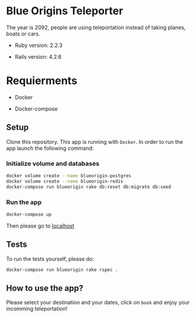 # Blue Origins Teleporter

The year is 2092, people are using teleportation instead of taking planes, boats or cars.

* Ruby version: 2.2.3

* Rails version: 4.2.6

# Requierments

* Docker

* Docker-compose

## Setup

Clone this repository.
This app is running with `Docker`. In order to run the app launch the following command:

### Initialize volume and databases

```bash
docker volume create --name blueorigin-postgres
docker volume create --name blueorigin-redis
docker-compose run blueorigin rake db:reset db:migrate db:seed
```

### Run the app

```bash
docker-compose up
```

Then please go to [localhost](http://0.0.0.0:8000)

## Tests

To run the tests yourself, please do:

```bash
docker-compose run blueorigin rake rspec .
```

## How to use the app?

Please select your destination and your dates, click on `book` and enjoy your incomming teleportation!

